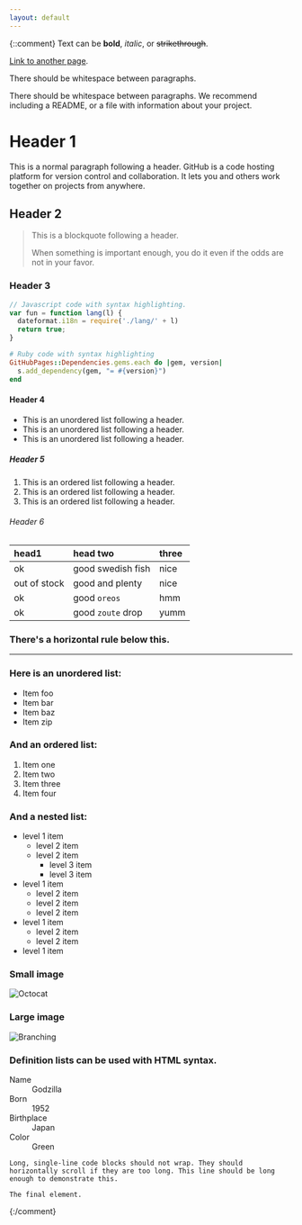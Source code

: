```yaml
---
layout: default
---
```

{::comment}
Text can be **bold**, _italic_, or ~~strikethrough~~.

[Link to another page](./another-page.html).

There should be whitespace between paragraphs.

There should be whitespace between paragraphs. We recommend including a README, or a file with information about your project.

# Header 1

This is a normal paragraph following a header. GitHub is a code hosting platform for version control and collaboration. It lets you and others work together on projects from anywhere.

## Header 2

> This is a blockquote following a header.
>
> When something is important enough, you do it even if the odds are not in your favor.

### Header 3

```js
// Javascript code with syntax highlighting.
var fun = function lang(l) {
  dateformat.i18n = require('./lang/' + l)
  return true;
}
```

```ruby
# Ruby code with syntax highlighting
GitHubPages::Dependencies.gems.each do |gem, version|
  s.add_dependency(gem, "= #{version}")
end
```

#### Header 4

*   This is an unordered list following a header.
*   This is an unordered list following a header.
*   This is an unordered list following a header.

##### Header 5

1.  This is an ordered list following a header.
2.  This is an ordered list following a header.
3.  This is an ordered list following a header.

###### Header 6

| head1        | head two          | three |
|:-------------|:------------------|:------|
| ok           | good swedish fish | nice  |
| out of stock | good and plenty   | nice  |
| ok           | good `oreos`      | hmm   |
| ok           | good `zoute` drop | yumm  |

### There's a horizontal rule below this.

* * *

### Here is an unordered list:

*   Item foo
*   Item bar
*   Item baz
*   Item zip

### And an ordered list:

1.  Item one
1.  Item two
1.  Item three
1.  Item four

### And a nested list:

- level 1 item
  - level 2 item
  - level 2 item
    - level 3 item
    - level 3 item
- level 1 item
  - level 2 item
  - level 2 item
  - level 2 item
- level 1 item
  - level 2 item
  - level 2 item
- level 1 item

### Small image

![Octocat](https://github.githubassets.com/images/icons/emoji/octocat.png)

### Large image

![Branching](https://guides.github.com/activities/hello-world/branching.png)


### Definition lists can be used with HTML syntax.

<dl>
<dt>Name</dt>
<dd>Godzilla</dd>
<dt>Born</dt>
<dd>1952</dd>
<dt>Birthplace</dt>
<dd>Japan</dd>
<dt>Color</dt>
<dd>Green</dd>
</dl>

```
Long, single-line code blocks should not wrap. They should horizontally scroll if they are too long. This line should be long enough to demonstrate this.
```

```
The final element.
```
{:/comment}
